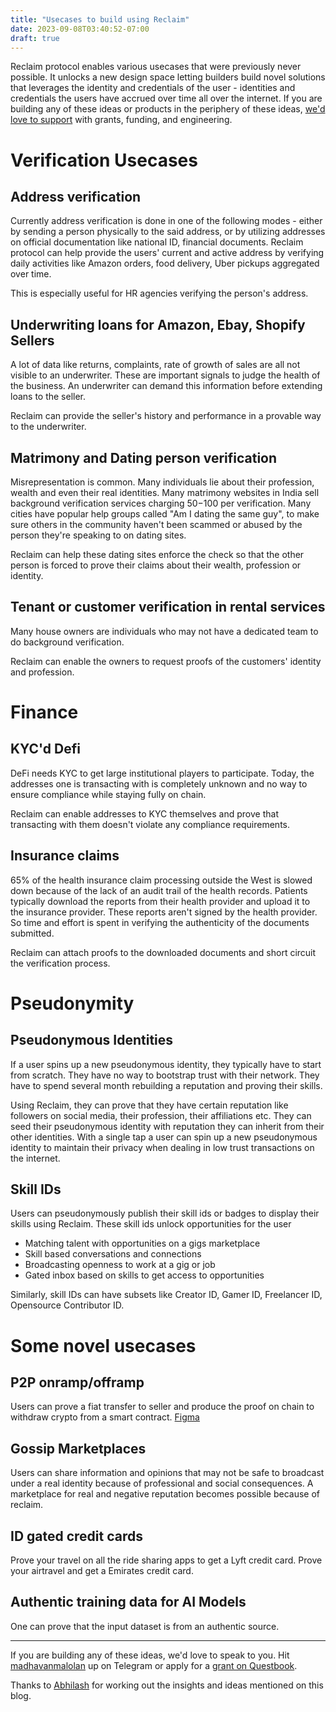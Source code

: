 ```yaml
---
title: "Usecases to build using Reclaim"
date: 2023-09-08T03:40:52-07:00
draft: true
---
```

Reclaim protocol enables various usecases that were previously never possible. It unlocks a new design space letting builders build novel solutions that leverages the identity and credentials of the user - identities and credentials the users have accrued over time all over the internet. If you are building any of these ideas or products in the periphery of these ideas, [we'd love to support](https://t.me/madhavanmalolan) with grants, funding, and engineering.

# Verification Usecases
## Address verification
Currently address verification is done in one of the following modes - either by sending a person physically to the said address, or by utilizing addresses on official documentation like national ID, financial documents. Reclaim protocol can help provide the users' current and active address by verifying daily activities like Amazon orders, food delivery, Uber pickups aggregated over time.

This is especially useful for HR agencies verifying the person's address.

## Underwriting loans for Amazon, Ebay, Shopify Sellers
A lot of data like returns, complaints, rate of growth of sales are all not visible to an underwriter. These are important signals to judge the health of the business. An underwriter can demand this information before extending loans to the seller. 

Reclaim can provide the seller's history and performance in a provable way to the underwriter.

## Matrimony and Dating person verification
Misrepresentation is common. Many individuals lie about their profession, wealth and even their real identities. Many matrimony websites in India sell background verification services charging $50-$100 per verification. Many cities have popular help groups called "Am I dating the same guy", to make sure others in the community haven't been scammed or abused by the person they're speaking to on dating sites.

Reclaim can help these dating sites enforce the check so that the other person is forced to prove their claims about their wealth, profession or identity.

## Tenant or customer verification in rental services
Many house owners are individuals who may not have a dedicated team to do background verification. 

Reclaim can enable the owners to request proofs of the customers' identity and profession.

# Finance
## KYC'd Defi
DeFi needs KYC to get large institutional players to participate. Today, the addresses one is transacting with is completely unknown and no way to ensure compliance while staying fully on chain. 

Reclaim can enable addresses to KYC themselves and prove that transacting with them doesn't violate any compliance requirements.

## Insurance claims
65% of the health insurance claim processing outside the West is slowed down because of the lack of an audit trail of the health records. Patients typically download the reports from their health provider and upload it to the insurance provider. These reports aren't signed by the health provider. So time and effort is spent in verifying the authenticity of the documents submitted.

Reclaim can attach proofs to the downloaded documents and short circuit the verification process.

# Pseudonymity
## Pseudonymous Identities
If a user spins up a new pseudonymous identity, they typically have to start from scratch. They have no way to bootstrap trust with their network. They have to spend several month rebuilding a reputation and proving their skills. 

Using Reclaim, they can prove that they have certain reputation like followers on social media, their profession, their affiliations etc. They can seed their pseudonymous identity with reputation they can inherit from their other identities. With a single tap a user can spin up a new pseudonymous identity to maintain their privacy when dealing in low trust transactions on the internet.

## Skill IDs
Users can pseudonymously publish their skill ids or badges to display their skills using Reclaim.
These skill ids unlock opportunities for the user
- Matching talent with opportunities on a gigs marketplace
- Skill based conversations and connections
- Broadcasting openness to work at a gig or job
- Gated inbox based on skills to get access to opportunities

Similarly, skill IDs can have subsets like Creator ID, Gamer ID, Freelancer ID, Opensource Contributor ID.

# Some novel usecases
## P2P onramp/offramp
Users can prove a fiat transfer to seller and produce the proof on chain to withdraw crypto from a smart contract. [Figma](https://www.figma.com/file/0u2xwd8lK7HI8z7WaBKADK/HyperRamp?type=design&node-id=0-1&mode=design&t=LjCPoImaS7uZWR96-0)

## Gossip Marketplaces
Users can share information and opinions that may not be safe to broadcast under a real identity because of professional and social consequences. A marketplace for real and negative reputation becomes possible because of reclaim. 

## ID gated credit cards
Prove your travel on all the ride sharing apps to get a Lyft credit card. Prove your airtravel and get a Emirates credit card.

## Authentic training data for AI Models
One can prove that the input dataset is from an authentic source.

-----------

If you are building any of these ideas, we'd love to speak to you. Hit [madhavanmalolan](https://t.me/madhavanmalolan) up on Telegram or apply for a [grant on Questbook](https://www.questbook.app/dashboard/?grantId=0x7b9762f7584de695dbd8c8fdb1a8ce77e2bbad3b&chainId=10&role=community&proposalId=0x2e9). 

Thanks to [Abhilash](https://twitter.com/abhilashi?lang=en) for working out the insights and ideas mentioned on this blog.



